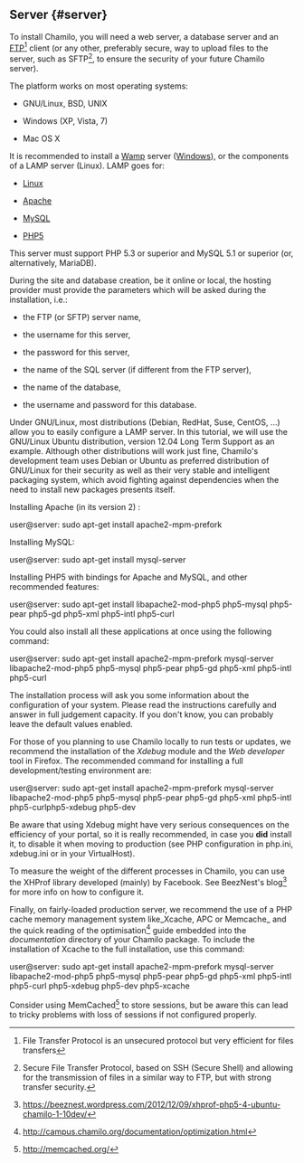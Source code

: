 ## Server {#server}

To install Chamilo, you will need a web server, a database server and an [FTP](http://fr.wikipedia.org/wiki/File_Transfer_Protocol)[^1] client (or any other, preferably secure, way to upload files to the server, such as SFTP[^2], to ensure the security of your future Chamilo server).

The platform works on most operating systems:

*   GNU/Linux, BSD, UNIX

*   Windows (XP, Vista, 7)

*   Mac OS X

It is recommended to install a [Wamp](http://fr.wikipedia.org/wiki/WAMP) server ([Windows](http://fr.wikipedia.org/wiki/Microsoft_Windows)), or the components of a LAMP server (Linux). LAMP goes for:

*   [Linux](http://fr.wikipedia.org/wiki/Linux)

*   [Apache](http://fr.wikipedia.org/wiki/Apache_HTTP_Server)

*   [MySQL](http://fr.wikipedia.org/wiki/MySQL)

*   [PHP5](http://fr.wikipedia.org/wiki/PHP)

This server must support PHP 5.3 or superior and MySQL 5.1 or superior (or, alternatively, MariaDB).

During the site and database creation, be it online or local, the hosting provider must provide the parameters which will be asked during the installation, i.e.:

*   the FTP (or SFTP) server name,

*   the username for this server,

*   the password for this server,

*   the name of the SQL server (if different from the FTP server),

*   the name of the database,

*   the username and password for this database.

Under GNU/Linux, most distributions (Debian, RedHat, Suse, CentOS, ...) allow you to easily configure a LAMP server. In this tutorial, we will use the GNU/Linux Ubuntu distribution, version 12.04 Long Term Support as an example. Although other distributions will work just fine, Chamilo&#039;s development team uses Debian or Ubuntu as preferred distribution of GNU/Linux for their security as well as their very stable and intelligent packaging system, which avoid fighting against dependencies when the need to install new packages presents itself.

Installing Apache (in its version 2) :

user@server: sudo apt-get install apache2-mpm-prefork

Installing MySQL:

user@server: sudo apt-get install mysql-server

Installing PHP5 with bindings for Apache and MySQL, and other recommended features:

user@server: sudo apt-get install libapache2-mod-php5 php5-mysql php5-pear php5-gd php5-xml php5-intl php5-curl

You could also install all these applications at once using the following command:

user@server: sudo apt-get install apache2-mpm-prefork mysql-server libapache2-mod-php5 php5-mysql php5-pear php5-gd php5-xml php5-intl php5-curl

The installation process will ask you some information about the configuration of your system. Please read the instructions carefully and answer in full judgement capacity. If you don&#039;t know, you can probably leave the default values enabled.

For those of you planning to use Chamilo locally to run tests or updates, we recommend the installation of the _Xdebug_ module and the _Web developer_ tool in Firefox. The recommended command for installing a full development/testing environment are:

user@server: sudo apt-get install apache2-mpm-prefork mysql-server libapache2-mod-php5 php5-mysql php5-pear php5-gd php5-xml php5-intl php5-curlphp5-xdebug php5-dev

Be aware that using Xdebug might have very serious consequences on the efficiency of your portal, so it is really recommended, in case you **did** install it, to disable it when moving to production (see PHP configuration in php.ini, xdebug.ini or in your VirtualHost).

To measure the weight of the different processes in Chamilo, you can use the XHProf library developed (mainly) by Facebook. See BeezNest&#039;s blog[^3] for more info on how to configure it.

Finally, on fairly-loaded production server, we recommend the use of a PHP cache memory management system like_Xcache, APC or Memcache_ and the quick reading of the optimisation[^4] guide embedded into the _documentation_ directory of your Chamilo package. To include the installation of Xcache to the full installation, use this command:

user@server: sudo apt-get install apache2-mpm-prefork mysql-server libapache2-mod-php5 php5-mysql php5-pear php5-gd php5-xml php5-intl php5-curl php5-xdebug php5-dev php5-xcache

Consider using MemCached[^5] to store sessions, but be aware this can lead to tricky problems with loss of sessions if not configured properly.

[^1]: File Transfer Protocol is an unsecured protocol but very efficient for files transfers

[^2]: Secure File Transfer Protocol, based on SSH (Secure Shell) and allowing for the transmission of files in a similar way to FTP, but with strong transfer security.

[^3]: https://beeznest.wordpress.com/2012/12/09/xhprof-php5-4-ubuntu-chamilo-1-10dev/

[^4]: http://campus.chamilo.org/documentation/optimization.html

[^5]: http://memcached.org/